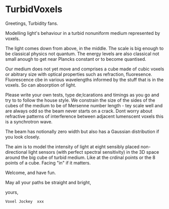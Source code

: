 # TurbidVoxels

Greetings, Turbidity fans.

  Modelling light's behaviour in a turbid nonuniform medium represented by voxels.

  The light comes down from above, in the middle. The scale is big enough to be classical physics not quantum.  The energy levels are also classical not small anough to get near Plancks constant or to become quantised.

  Our medium does not yet move and comprises a cube made of cubic voxels or abitrary size with optical properties such as refraction, fluoresence.  Fluorescence cbe in various wavelengths informed by the stuff that is in the voxels.  So can absorption of light. 

  Please write your own tests, type de;lcarations and timings as you go and try to to follow the house style.  We constrain the size of the sides of the cubes of the medium to be of Mersenne number length - tey scale well and are always odd so the beam never starts on a crack.  Dont worry about refractive patterns of interference between adjacent lumenscent voxels this is a synchrotron wave.

  The beam has notionally zero width but also has a Gaussian distribution if you look closely.

  The aim is to model the intensity of light at eight sensibly placed non-directional light sensors (with perfect spectral sensitivity) in the 3D space around the big cube of turbid medium. Like at the crdinal points or the 8 points of a cube. Facing "in" if it matters.

  Welcome, and have fun.

  May all your paths be straight and bright, 

  yours, 

    Voxel Jockey  xxx
